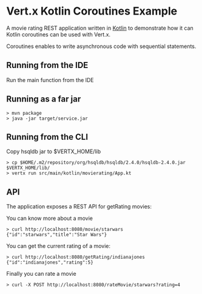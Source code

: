 # Vert.x Kotlin Coroutines Example

A movie rating REST application written in [Kotlin](https://kotlinlang.org/) to demonstrate how it can Kotlin
coroutines can be used with Vert.x.

Coroutines enables to write asynchronous code with sequential statements.

## Running from the IDE

Run the main function from the IDE

## Running as a far jar

```
> mvn package
> java -jar target/service.jar
```

## Running from the CLI

Copy hsqldb jar to $VERTX_HOME/lib

```
> cp $HOME/.m2/repository/org/hsqldb/hsqldb/2.4.0/hsqldb-2.4.0.jar $VERTX_HOME/lib/
> vertx run src/main/kotlin/movierating/App.kt
```

## API

The application exposes a REST API for getRating movies:

You can know more about a movie

```
> curl http://localhost:8080/movie/starwars
{"id":"starwars","title":"Star Wars"}
```

You can get the current rating of a movie:

```
> curl http://localhost:8080/getRating/indianajones
{"id":"indianajones","rating":5}
```

Finally you can rate a movie

```
> curl -X POST http://localhost:8080/rateMovie/starwars?rating=4
```
